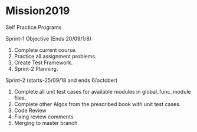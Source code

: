 # Mission2019
Self Practice Programs

Sprint-1 Objective (Ends 20/09/1/8)
01) Complete current course.
02) Practice all assignment problems.
03) Create Test Framework. 
04) Sprint-2 Planning.

Sprint-2 (starts-25/09/18 and ends 6/october)
01) Complete all unit test cases for available modules in global_func_module files.
02) Complete other Algos from the prescribed book with unit test cases.
03) Code Review
04) Fixing review comments 
05) Merging to master branch
